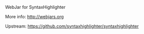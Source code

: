 WebJar for SyntaxHighlighter

More info: http://webjars.org

Upstream: https://github.com/syntaxhighlighter/syntaxhighlighter

